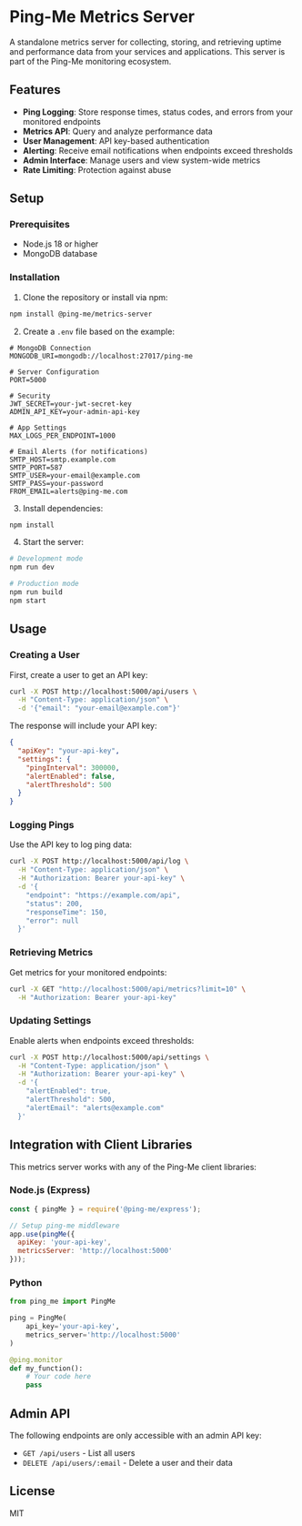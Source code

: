 # Ping-Me Metrics Server

A standalone metrics server for collecting, storing, and retrieving uptime and performance data from your services and applications. This server is part of the Ping-Me monitoring ecosystem.

## Features

- **Ping Logging**: Store response times, status codes, and errors from your monitored endpoints
- **Metrics API**: Query and analyze performance data
- **User Management**: API key-based authentication
- **Alerting**: Receive email notifications when endpoints exceed thresholds
- **Admin Interface**: Manage users and view system-wide metrics
- **Rate Limiting**: Protection against abuse

## Setup

### Prerequisites

- Node.js 18 or higher
- MongoDB database

### Installation

1. Clone the repository or install via npm:

```bash
npm install @ping-me/metrics-server
```

2. Create a `.env` file based on the example:

```
# MongoDB Connection
MONGODB_URI=mongodb://localhost:27017/ping-me

# Server Configuration
PORT=5000

# Security
JWT_SECRET=your-jwt-secret-key
ADMIN_API_KEY=your-admin-api-key

# App Settings
MAX_LOGS_PER_ENDPOINT=1000

# Email Alerts (for notifications)
SMTP_HOST=smtp.example.com
SMTP_PORT=587
SMTP_USER=your-email@example.com
SMTP_PASS=your-password
FROM_EMAIL=alerts@ping-me.com
```

3. Install dependencies:

```bash
npm install
```

4. Start the server:

```bash
# Development mode
npm run dev

# Production mode
npm run build
npm start
```

## Usage

### Creating a User

First, create a user to get an API key:

```bash
curl -X POST http://localhost:5000/api/users \
  -H "Content-Type: application/json" \
  -d '{"email": "your-email@example.com"}'
```

The response will include your API key:

```json
{
  "apiKey": "your-api-key",
  "settings": {
    "pingInterval": 300000,
    "alertEnabled": false,
    "alertThreshold": 500
  }
}
```

### Logging Pings

Use the API key to log ping data:

```bash
curl -X POST http://localhost:5000/api/log \
  -H "Content-Type: application/json" \
  -H "Authorization: Bearer your-api-key" \
  -d '{
    "endpoint": "https://example.com/api",
    "status": 200,
    "responseTime": 150,
    "error": null
  }'
```

### Retrieving Metrics

Get metrics for your monitored endpoints:

```bash
curl -X GET "http://localhost:5000/api/metrics?limit=10" \
  -H "Authorization: Bearer your-api-key"
```

### Updating Settings

Enable alerts when endpoints exceed thresholds:

```bash
curl -X POST http://localhost:5000/api/settings \
  -H "Content-Type: application/json" \
  -H "Authorization: Bearer your-api-key" \
  -d '{
    "alertEnabled": true,
    "alertThreshold": 500,
    "alertEmail": "alerts@example.com"
  }'
```

## Integration with Client Libraries

This metrics server works with any of the Ping-Me client libraries:

### Node.js (Express)

```javascript
const { pingMe } = require('@ping-me/express');

// Setup ping-me middleware
app.use(pingMe({
  apiKey: 'your-api-key',
  metricsServer: 'http://localhost:5000'
}));
```

### Python

```python
from ping_me import PingMe

ping = PingMe(
    api_key='your-api-key',
    metrics_server='http://localhost:5000'
)

@ping.monitor
def my_function():
    # Your code here
    pass
```

## Admin API

The following endpoints are only accessible with an admin API key:

- `GET /api/users` - List all users
- `DELETE /api/users/:email` - Delete a user and their data

## License

MIT 